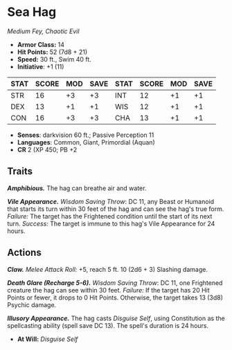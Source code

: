 # Sea Hag

*Medium Fey, Chaotic Evil*

- **Armor Class:** 14
- **Hit Points:** 52 (7d8 + 21)
- **Speed:** 30 ft., Swim 40 ft.
- **Initiative**: +1 (11)

|STAT|SCORE|MOD|SAVE|STAT|SCORE|MOD|SAVE|
| --- | --- | --- | ---- |---| --- | --- | ---- |
| STR | 16 | +3 | +3 | INT | 12 | +1 | +1 |
| DEX | 13 | +1 | +1 | WIS | 12 | +1 | +1 |
| CON | 16 | +3 | +3 | CHA | 13 | +1 | +1 |

- **Senses**: darkvision 60 ft.; Passive Perception 11
- **Languages**: Common, Giant, Primordial (Aquan)
- **CR** 2 (XP 450; PB +2

## Traits

***Amphibious.*** The hag can breathe air and water.

***Vile Appearance.*** *Wisdom Saving Throw*: DC 11, any Beast or Humanoid that starts its turn within 30 feet of the hag and can see the hag's true form. *Failure:*  The target has the Frightened condition until the start of its next turn. *Success:*  The target is immune to this hag's Vile Appearance for 24 hours.


## Actions

***Claw.*** *Melee Attack Roll:* +5, reach 5 ft. 10 (2d6 + 3) Slashing damage.

***Death Glare (Recharge 5-6).*** *Wisdom Saving Throw*: DC 11, one Frightened creature the hag can see within 30 feet. *Failure:*  If the target has 20 Hit Points or fewer, it drops to 0 Hit Points. Otherwise, the target takes 13 (3d8) Psychic damage.

***Illusory Appearance.*** The hag casts *Disguise Self*, using Constitution as the spellcasting ability (spell save DC 13). The spell's duration is 24 hours.

- **At Will:** *Disguise Self*

